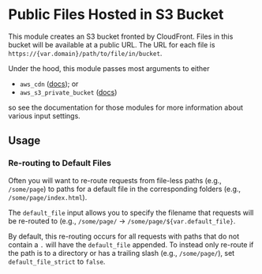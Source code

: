 # Public Files Hosted in S3 Bucket

This module creates an S3 bucket fronted by CloudFront. Files in this bucket will be available at a
public URL. The URL for each file is `https://{var.domain}/path/to/file/in/bucket`.

Under the hood, this module passes most arguments to either

- `aws_cdn` ([docs](/docs/main/reference/infrastructure-modules/submodule/aws/aws_cdn)); or
- `aws_s3_private_bucket` ([docs](/docs/main/reference/infrastructure-modules/submodule/aws/aws_s3_private_bucket))

so see the documentation for those modules for more information about various input settings.

## Usage

### Re-routing to Default Files

Often you will want to re-route requests from file-less paths
(e.g., `/some/page`) to paths for a default file in the corresponding folders (e.g., `/some/page/index.html`).

The `default_file` input allows you to specify the filename that requests will be re-routed to (e.g., `/some/page/` -> `/some/page/${var.default_file}`.

By default, this re-routing occurs for all requests with paths that do not contain a `.` will have
the `default_file` appended. To instead only re-route if the path is to a directory or has a trailing slash (e.g., `/some/page/`),
set `default_file_strict` to `false`.

